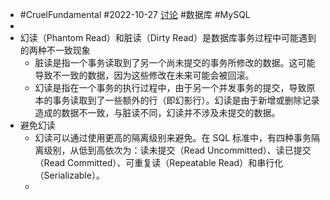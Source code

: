 - #CruelFundamental #2022-10-27 [讨论](https://github.com/CYZH1307/CruelFundamental/tree/main/homework/202210/27) #数据库 #MySQL
-
- 幻读（Phantom Read）和脏读（Dirty Read）是数据库事务过程中可能遇到的两种不一致现象
	- 脏读是指一个事务读取到了另一个尚未提交的事务所修改的数据。这可能导致不一致的数据，因为这些修改在未来可能会被回滚。
	- 幻读是指在一个事务的执行过程中，由于另一个并发事务的提交，导致原本的事务读取到了一些额外的行（即幻影行）。幻读是由于新增或删除记录造成的数据不一致，与脏读不同，幻读并不涉及未提交的数据。
- 避免幻读
	- 幻读可以通过使用更高的隔离级别来避免。在 SQL 标准中，有四种事务隔离级别，从低到高依次为：读未提交（Read Uncommitted）、读已提交（Read Committed）、可重复读（Repeatable Read）和串行化（Serializable）。
	-